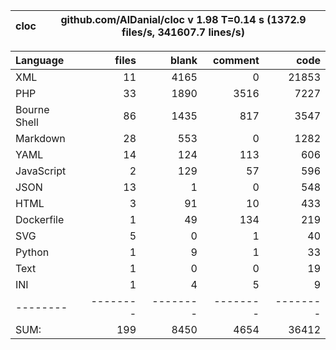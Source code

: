 cloc|github.com/AlDanial/cloc v 1.98  T=0.14 s (1372.9 files/s, 341607.7 lines/s)
--- | ---

Language|files|blank|comment|code
:-------|-------:|-------:|-------:|-------:
XML|11|4165|0|21853
PHP|33|1890|3516|7227
Bourne Shell|86|1435|817|3547
Markdown|28|553|0|1282
YAML|14|124|113|606
JavaScript|2|129|57|596
JSON|13|1|0|548
HTML|3|91|10|433
Dockerfile|1|49|134|219
SVG|5|0|1|40
Python|1|9|1|33
Text|1|0|0|19
INI|1|4|5|9
--------|--------|--------|--------|--------
SUM:|199|8450|4654|36412

